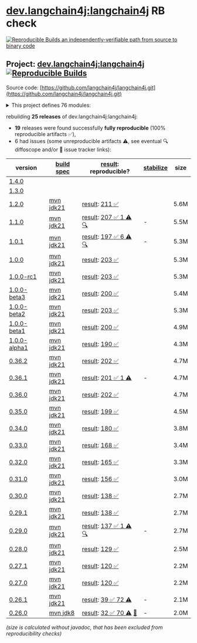 [dev.langchain4j:langchain4j](https://central.sonatype.com/artifact/dev.langchain4j/langchain4j/versions) RB check
=======

[![Reproducible Builds](https://reproducible-builds.org/images/logos/rb.svg) an independently-verifiable path from source to binary code](https://reproducible-builds.org/)

## Project: [dev.langchain4j:langchain4j](https://central.sonatype.com/artifact/dev.langchain4j/langchain4j/versions) [![Reproducible Builds](https://img.shields.io/endpoint?url=https://raw.githubusercontent.com/jvm-repo-rebuild/reproducible-central/master/content/dev/langchain4j//badge.json)](https://github.com/jvm-repo-rebuild/reproducible-central/blob/master/content/dev/langchain4j//README.md)

Source code: [https://github.com/langchain4j/langchain4j.git](https://github.com/langchain4j/langchain4j.git)

<details><summary>This project defines 76 modules:</summary>

* [dev.langchain4j:langchain4j](https://central.sonatype.com/artifact/dev.langchain4j/langchain4j/overview)
* [dev.langchain4j:langchain4j-anthropic](https://central.sonatype.com/artifact/dev.langchain4j/langchain4j-anthropic/overview)
* [dev.langchain4j:langchain4j-azure-ai-search](https://central.sonatype.com/artifact/dev.langchain4j/langchain4j-azure-ai-search/overview)
* [dev.langchain4j:langchain4j-azure-cosmos-mongo-vcore](https://central.sonatype.com/artifact/dev.langchain4j/langchain4j-azure-cosmos-mongo-vcore/overview)
* [dev.langchain4j:langchain4j-azure-cosmos-nosql](https://central.sonatype.com/artifact/dev.langchain4j/langchain4j-azure-cosmos-nosql/overview)
* [dev.langchain4j:langchain4j-azure-open-ai](https://central.sonatype.com/artifact/dev.langchain4j/langchain4j-azure-open-ai/overview)
* [dev.langchain4j:langchain4j-bedrock](https://central.sonatype.com/artifact/dev.langchain4j/langchain4j-bedrock/overview)
* [dev.langchain4j:langchain4j-bom](https://central.sonatype.com/artifact/dev.langchain4j/langchain4j-bom/overview)
* [dev.langchain4j:langchain4j-cassandra](https://central.sonatype.com/artifact/dev.langchain4j/langchain4j-cassandra/overview)
* [dev.langchain4j:langchain4j-chatglm](https://central.sonatype.com/artifact/dev.langchain4j/langchain4j-chatglm/overview)
* [dev.langchain4j:langchain4j-chroma](https://central.sonatype.com/artifact/dev.langchain4j/langchain4j-chroma/overview)
* [dev.langchain4j:langchain4j-code-execution-engine-graalvm-polyglot](https://central.sonatype.com/artifact/dev.langchain4j/langchain4j-code-execution-engine-graalvm-polyglot/overview)
* [dev.langchain4j:langchain4j-code-execution-engine-judge0](https://central.sonatype.com/artifact/dev.langchain4j/langchain4j-code-execution-engine-judge0/overview)
* [dev.langchain4j:langchain4j-cohere](https://central.sonatype.com/artifact/dev.langchain4j/langchain4j-cohere/overview)
* [dev.langchain4j:langchain4j-coherence](https://central.sonatype.com/artifact/dev.langchain4j/langchain4j-coherence/overview)
* [dev.langchain4j:langchain4j-core](https://central.sonatype.com/artifact/dev.langchain4j/langchain4j-core/overview)
* [dev.langchain4j:langchain4j-couchbase](https://central.sonatype.com/artifact/dev.langchain4j/langchain4j-couchbase/overview)
* [dev.langchain4j:langchain4j-dashscope](https://central.sonatype.com/artifact/dev.langchain4j/langchain4j-dashscope/overview)
* [dev.langchain4j:langchain4j-document-loader-amazon-s3](https://central.sonatype.com/artifact/dev.langchain4j/langchain4j-document-loader-amazon-s3/overview)
* [dev.langchain4j:langchain4j-document-loader-azure-storage-blob](https://central.sonatype.com/artifact/dev.langchain4j/langchain4j-document-loader-azure-storage-blob/overview)
* [dev.langchain4j:langchain4j-document-loader-github](https://central.sonatype.com/artifact/dev.langchain4j/langchain4j-document-loader-github/overview)
* [dev.langchain4j:langchain4j-document-loader-google-cloud-storage](https://central.sonatype.com/artifact/dev.langchain4j/langchain4j-document-loader-google-cloud-storage/overview)
* [dev.langchain4j:langchain4j-document-loader-playwright](https://central.sonatype.com/artifact/dev.langchain4j/langchain4j-document-loader-playwright/overview)
* [dev.langchain4j:langchain4j-document-loader-selenium](https://central.sonatype.com/artifact/dev.langchain4j/langchain4j-document-loader-selenium/overview)
* [dev.langchain4j:langchain4j-document-loader-tencent-cos](https://central.sonatype.com/artifact/dev.langchain4j/langchain4j-document-loader-tencent-cos/overview)
* [dev.langchain4j:langchain4j-document-parser-apache-pdfbox](https://central.sonatype.com/artifact/dev.langchain4j/langchain4j-document-parser-apache-pdfbox/overview)
* [dev.langchain4j:langchain4j-document-parser-apache-poi](https://central.sonatype.com/artifact/dev.langchain4j/langchain4j-document-parser-apache-poi/overview)
* [dev.langchain4j:langchain4j-document-parser-apache-tika](https://central.sonatype.com/artifact/dev.langchain4j/langchain4j-document-parser-apache-tika/overview)
* [dev.langchain4j:langchain4j-document-transformer-jsoup](https://central.sonatype.com/artifact/dev.langchain4j/langchain4j-document-transformer-jsoup/overview)
* [dev.langchain4j:langchain4j-easy-rag](https://central.sonatype.com/artifact/dev.langchain4j/langchain4j-easy-rag/overview)
* [dev.langchain4j:langchain4j-elasticsearch](https://central.sonatype.com/artifact/dev.langchain4j/langchain4j-elasticsearch/overview)
* [dev.langchain4j:langchain4j-embedding-store-filter-parser-sql](https://central.sonatype.com/artifact/dev.langchain4j/langchain4j-embedding-store-filter-parser-sql/overview)
* [dev.langchain4j:langchain4j-experimental-sql](https://central.sonatype.com/artifact/dev.langchain4j/langchain4j-experimental-sql/overview)
* [dev.langchain4j:langchain4j-github-models](https://central.sonatype.com/artifact/dev.langchain4j/langchain4j-github-models/overview)
* [dev.langchain4j:langchain4j-google-ai-gemini](https://central.sonatype.com/artifact/dev.langchain4j/langchain4j-google-ai-gemini/overview)
* [dev.langchain4j:langchain4j-http-client](https://central.sonatype.com/artifact/dev.langchain4j/langchain4j-http-client/overview)
* [dev.langchain4j:langchain4j-http-client-jdk](https://central.sonatype.com/artifact/dev.langchain4j/langchain4j-http-client-jdk/overview)
* [dev.langchain4j:langchain4j-hugging-face](https://central.sonatype.com/artifact/dev.langchain4j/langchain4j-hugging-face/overview)
* [dev.langchain4j:langchain4j-infinispan](https://central.sonatype.com/artifact/dev.langchain4j/langchain4j-infinispan/overview)
* [dev.langchain4j:langchain4j-jina](https://central.sonatype.com/artifact/dev.langchain4j/langchain4j-jina/overview)
* [dev.langchain4j:langchain4j-jlama](https://central.sonatype.com/artifact/dev.langchain4j/langchain4j-jlama/overview)
* [dev.langchain4j:langchain4j-kotlin](https://central.sonatype.com/artifact/dev.langchain4j/langchain4j-kotlin/overview)
* [dev.langchain4j:langchain4j-local-ai](https://central.sonatype.com/artifact/dev.langchain4j/langchain4j-local-ai/overview)
* [dev.langchain4j:langchain4j-mariadb](https://central.sonatype.com/artifact/dev.langchain4j/langchain4j-mariadb/overview)
* [dev.langchain4j:langchain4j-mcp](https://central.sonatype.com/artifact/dev.langchain4j/langchain4j-mcp/overview)
* [dev.langchain4j:langchain4j-milvus](https://central.sonatype.com/artifact/dev.langchain4j/langchain4j-milvus/overview)
* [dev.langchain4j:langchain4j-mistral-ai](https://central.sonatype.com/artifact/dev.langchain4j/langchain4j-mistral-ai/overview)
* [dev.langchain4j:langchain4j-mongodb-atlas](https://central.sonatype.com/artifact/dev.langchain4j/langchain4j-mongodb-atlas/overview)
* [dev.langchain4j:langchain4j-neo4j](https://central.sonatype.com/artifact/dev.langchain4j/langchain4j-neo4j/overview)
* [dev.langchain4j:langchain4j-nomic](https://central.sonatype.com/artifact/dev.langchain4j/langchain4j-nomic/overview)
* [dev.langchain4j:langchain4j-ollama](https://central.sonatype.com/artifact/dev.langchain4j/langchain4j-ollama/overview)
* [dev.langchain4j:langchain4j-onnx-scoring](https://central.sonatype.com/artifact/dev.langchain4j/langchain4j-onnx-scoring/overview)
* [dev.langchain4j:langchain4j-open-ai](https://central.sonatype.com/artifact/dev.langchain4j/langchain4j-open-ai/overview)
* [dev.langchain4j:langchain4j-open-ai-official](https://central.sonatype.com/artifact/dev.langchain4j/langchain4j-open-ai-official/overview)
* [dev.langchain4j:langchain4j-opensearch](https://central.sonatype.com/artifact/dev.langchain4j/langchain4j-opensearch/overview)
* [dev.langchain4j:langchain4j-oracle](https://central.sonatype.com/artifact/dev.langchain4j/langchain4j-oracle/overview)
* [dev.langchain4j:langchain4j-ovh-ai](https://central.sonatype.com/artifact/dev.langchain4j/langchain4j-ovh-ai/overview)
* [dev.langchain4j:langchain4j-parent](https://central.sonatype.com/artifact/dev.langchain4j/langchain4j-parent/overview)
* [dev.langchain4j:langchain4j-pgvector](https://central.sonatype.com/artifact/dev.langchain4j/langchain4j-pgvector/overview)
* [dev.langchain4j:langchain4j-pinecone](https://central.sonatype.com/artifact/dev.langchain4j/langchain4j-pinecone/overview)
* [dev.langchain4j:langchain4j-qdrant](https://central.sonatype.com/artifact/dev.langchain4j/langchain4j-qdrant/overview)
* [dev.langchain4j:langchain4j-qianfan](https://central.sonatype.com/artifact/dev.langchain4j/langchain4j-qianfan/overview)
* [dev.langchain4j:langchain4j-redis](https://central.sonatype.com/artifact/dev.langchain4j/langchain4j-redis/overview)
* [dev.langchain4j:langchain4j-tablestore](https://central.sonatype.com/artifact/dev.langchain4j/langchain4j-tablestore/overview)
* [dev.langchain4j:langchain4j-test](https://central.sonatype.com/artifact/dev.langchain4j/langchain4j-test/overview)
* [dev.langchain4j:langchain4j-vearch](https://central.sonatype.com/artifact/dev.langchain4j/langchain4j-vearch/overview)
* [dev.langchain4j:langchain4j-vertex-ai](https://central.sonatype.com/artifact/dev.langchain4j/langchain4j-vertex-ai/overview)
* [dev.langchain4j:langchain4j-vertex-ai-gemini](https://central.sonatype.com/artifact/dev.langchain4j/langchain4j-vertex-ai-gemini/overview)
* [dev.langchain4j:langchain4j-vespa](https://central.sonatype.com/artifact/dev.langchain4j/langchain4j-vespa/overview)
* [dev.langchain4j:langchain4j-voyage-ai](https://central.sonatype.com/artifact/dev.langchain4j/langchain4j-voyage-ai/overview)
* [dev.langchain4j:langchain4j-weaviate](https://central.sonatype.com/artifact/dev.langchain4j/langchain4j-weaviate/overview)
* [dev.langchain4j:langchain4j-web-search-engine-google-custom](https://central.sonatype.com/artifact/dev.langchain4j/langchain4j-web-search-engine-google-custom/overview)
* [dev.langchain4j:langchain4j-web-search-engine-searchapi](https://central.sonatype.com/artifact/dev.langchain4j/langchain4j-web-search-engine-searchapi/overview)
* [dev.langchain4j:langchain4j-web-search-engine-tavily](https://central.sonatype.com/artifact/dev.langchain4j/langchain4j-web-search-engine-tavily/overview)
* [dev.langchain4j:langchain4j-workers-ai](https://central.sonatype.com/artifact/dev.langchain4j/langchain4j-workers-ai/overview)
* [dev.langchain4j:langchain4j-zhipu-ai](https://central.sonatype.com/artifact/dev.langchain4j/langchain4j-zhipu-ai/overview)
</details>

rebuilding **25 releases** of dev.langchain4j:langchain4j:
- **19** releases were found successfully **fully reproducible** (100% reproducible artifacts :white_check_mark:),
- 6 had issues (some unreproducible artifacts :warning:, see eventual :mag: diffoscope and/or :memo: issue tracker links):

| version | [build spec](/BUILDSPEC.md) | [result](https://reproducible-builds.org/docs/jvm/): reproducible? | [stabilize](https://github.com/google/oss-rebuild/blob/main/cmd/stabilize/README.md) | size |
| -- | --------- | ------ | ------ | -- |
| [1.4.0](https://central.sonatype.com/artifact/dev.langchain4j/langchain4j/1.4.0/pom) | | | |
| [1.3.0](https://central.sonatype.com/artifact/dev.langchain4j/langchain4j/1.3.0/pom) | | | |
| [1.2.0](https://central.sonatype.com/artifact/dev.langchain4j/langchain4j/1.2.0/pom) | [mvn jdk21](langchain4j-1.2.0.buildspec) | [result](langchain4j-aggregator-1.2.0.buildinfo): [211 :white_check_mark: ](langchain4j-aggregator-1.2.0.buildcompare) | | 5.6M |
| [1.1.0](https://central.sonatype.com/artifact/dev.langchain4j/langchain4j/1.1.0/pom) | [mvn jdk21](langchain4j-1.1.0.buildspec) | [result](langchain4j-aggregator-1.1.0.buildinfo): [207 :white_check_mark:  1 :warning:](langchain4j-aggregator-1.1.0.buildcompare) [:mag:](langchain4j-aggregator-1.1.0.diffoscope) | - | 5.5M |
| [1.0.1](https://central.sonatype.com/artifact/dev.langchain4j/langchain4j/1.0.1/pom) | [mvn jdk21](langchain4j-1.0.1.buildspec) | [result](langchain4j-aggregator-1.0.1.buildinfo): [197 :white_check_mark:  6 :warning:](langchain4j-aggregator-1.0.1.buildcompare) [:mag:](langchain4j-aggregator-1.0.1.diffoscope) | - | 5.3M |
| [1.0.0](https://central.sonatype.com/artifact/dev.langchain4j/langchain4j/1.0.0/pom) | [mvn jdk21](langchain4j-1.0.0.buildspec) | [result](langchain4j-aggregator-1.0.0.buildinfo): [203 :white_check_mark: ](langchain4j-aggregator-1.0.0.buildcompare) | | 5.3M |
| [1.0.0-rc1](https://central.sonatype.com/artifact/dev.langchain4j/langchain4j/1.0.0-rc1/pom) | [mvn jdk21](langchain4j-1.0.0-rc1.buildspec) | [result](langchain4j-aggregator-1.0.0-rc1.buildinfo): [203 :white_check_mark: ](langchain4j-aggregator-1.0.0-rc1.buildcompare) | | 5.3M |
| [1.0.0-beta3](https://central.sonatype.com/artifact/dev.langchain4j/langchain4j/1.0.0-beta3/pom) | [mvn jdk21](langchain4j-1.0.0-beta3.buildspec) | [result](langchain4j-aggregator-1.0.0-beta3.buildinfo): [200 :white_check_mark: ](langchain4j-aggregator-1.0.0-beta3.buildcompare) | | 5.4M |
| [1.0.0-beta2](https://central.sonatype.com/artifact/dev.langchain4j/langchain4j/1.0.0-beta2/pom) | [mvn jdk21](langchain4j-1.0.0-beta2.buildspec) | [result](langchain4j-aggregator-1.0.0-beta2.buildinfo): [203 :white_check_mark: ](langchain4j-aggregator-1.0.0-beta2.buildcompare) | | 5.3M |
| [1.0.0-beta1](https://central.sonatype.com/artifact/dev.langchain4j/langchain4j/1.0.0-beta1/pom) | [mvn jdk21](langchain4j-1.0.0-beta1.buildspec) | [result](langchain4j-aggregator-1.0.0-beta1.buildinfo): [200 :white_check_mark: ](langchain4j-aggregator-1.0.0-beta1.buildcompare) | | 4.9M |
| [1.0.0-alpha1](https://central.sonatype.com/artifact/dev.langchain4j/langchain4j/1.0.0-alpha1/pom) | [mvn jdk21](langchain4j-1.0.0-alpha1.buildspec) | [result](langchain4j-aggregator-1.0.0-alpha1.buildinfo): [190 :white_check_mark: ](langchain4j-aggregator-1.0.0-alpha1.buildcompare) | | 4.3M |
| [0.36.2](https://central.sonatype.com/artifact/dev.langchain4j/langchain4j/0.36.2/pom) | [mvn jdk21](langchain4j-0.36.2.buildspec) | [result](langchain4j-aggregator-0.36.2.buildinfo): [202 :white_check_mark: ](langchain4j-aggregator-0.36.2.buildcompare) | | 4.7M |
| [0.36.1](https://central.sonatype.com/artifact/dev.langchain4j/langchain4j/0.36.1/pom) | [mvn jdk21](langchain4j-0.36.1.buildspec) | [result](langchain4j-aggregator-0.36.1.buildinfo): [201 :white_check_mark:  1 :warning:](langchain4j-aggregator-0.36.1.buildcompare) | - | 4.7M |
| [0.36.0](https://central.sonatype.com/artifact/dev.langchain4j/langchain4j/0.36.0/pom) | [mvn jdk21](langchain4j-0.36.0.buildspec) | [result](langchain4j-aggregator-0.36.0.buildinfo): [202 :white_check_mark: ](langchain4j-aggregator-0.36.0.buildcompare) | | 4.7M |
| [0.35.0](https://central.sonatype.com/artifact/dev.langchain4j/langchain4j/0.35.0/pom) | [mvn jdk21](langchain4j-0.35.0.buildspec) | [result](langchain4j-aggregator-0.35.0.buildinfo): [199 :white_check_mark: ](langchain4j-aggregator-0.35.0.buildcompare) | | 4.5M |
| [0.34.0](https://central.sonatype.com/artifact/dev.langchain4j/langchain4j/0.34.0/pom) | [mvn jdk21](langchain4j-0.34.0.buildspec) | [result](langchain4j-aggregator-0.34.0.buildinfo): [180 :white_check_mark: ](langchain4j-aggregator-0.34.0.buildcompare) | | 3.8M |
| [0.33.0](https://central.sonatype.com/artifact/dev.langchain4j/langchain4j/0.33.0/pom) | [mvn jdk21](langchain4j-0.33.0.buildspec) | [result](langchain4j-aggregator-0.33.0.buildinfo): [168 :white_check_mark: ](langchain4j-aggregator-0.33.0.buildcompare) | | 3.4M |
| [0.32.0](https://central.sonatype.com/artifact/dev.langchain4j/langchain4j/0.32.0/pom) | [mvn jdk21](langchain4j-0.32.0.buildspec) | [result](langchain4j-aggregator-0.32.0.buildinfo): [165 :white_check_mark: ](langchain4j-aggregator-0.32.0.buildcompare) | | 3.3M |
| [0.31.0](https://central.sonatype.com/artifact/dev.langchain4j/langchain4j/0.31.0/pom) | [mvn jdk21](langchain4j-0.31.0.buildspec) | [result](langchain4j-aggregator-0.31.0.buildinfo): [156 :white_check_mark: ](langchain4j-aggregator-0.31.0.buildcompare) | | 3.0M |
| [0.30.0](https://central.sonatype.com/artifact/dev.langchain4j/langchain4j/0.30.0/pom) | [mvn jdk21](langchain4j-0.30.0.buildspec) | [result](langchain4j-aggregator-0.30.0.buildinfo): [138 :white_check_mark: ](langchain4j-aggregator-0.30.0.buildcompare) | | 2.7M |
| [0.29.1](https://central.sonatype.com/artifact/dev.langchain4j/langchain4j/0.29.1/pom) | [mvn jdk21](langchain4j-0.29.1.buildspec) | [result](langchain4j-aggregator-0.29.1.buildinfo): [138 :white_check_mark: ](langchain4j-aggregator-0.29.1.buildcompare) | | 2.7M |
| [0.29.0](https://central.sonatype.com/artifact/dev.langchain4j/langchain4j/0.29.0/pom) | [mvn jdk21](langchain4j-0.29.0.buildspec) | [result](langchain4j-aggregator-0.29.0.buildinfo): [137 :white_check_mark:  1 :warning:](langchain4j-aggregator-0.29.0.buildcompare) [:mag:](langchain4j-aggregator-0.29.0.diffoscope) | - | 2.7M |
| [0.28.0](https://central.sonatype.com/artifact/dev.langchain4j/langchain4j/0.28.0/pom) | [mvn jdk21](langchain4j-0.28.0.buildspec) | [result](langchain4j-aggregator-0.28.0.buildinfo): [129 :white_check_mark: ](langchain4j-aggregator-0.28.0.buildcompare) | | 2.5M |
| [0.27.1](https://central.sonatype.com/artifact/dev.langchain4j/langchain4j/0.27.1/pom) | [mvn jdk21](langchain4j-0.27.1.buildspec) | [result](langchain4j-aggregator-0.27.1.buildinfo): [120 :white_check_mark: ](langchain4j-aggregator-0.27.1.buildcompare) | | 2.2M |
| [0.27.0](https://central.sonatype.com/artifact/dev.langchain4j/langchain4j/0.27.0/pom) | [mvn jdk21](langchain4j-0.27.0.buildspec) | [result](langchain4j-aggregator-0.27.0.buildinfo): [120 :white_check_mark: ](langchain4j-aggregator-0.27.0.buildcompare) | | 2.2M |
| [0.26.1](https://central.sonatype.com/artifact/dev.langchain4j/langchain4j/0.26.1/pom) | [mvn jdk21](langchain4j-0.26.1.buildspec) | [result](langchain4j-aggregator-0.26.1.buildinfo): [39 :white_check_mark:  72 :warning:](langchain4j-aggregator-0.26.1.buildcompare) | - | 2.1M |
| [0.26.0](https://central.sonatype.com/artifact/dev.langchain4j/langchain4j/0.26.0/pom) | [mvn jdk8](langchain4j-0.26.0.buildspec) | [result](langchain4j-aggregator-0.26.0.buildinfo): [32 :white_check_mark:  70 :warning:](langchain4j-aggregator-0.26.0.buildcompare) [:memo:](https://github.com/langchain4j/langchain4j/pull/569) | - | 2.0M |

<i>(size is calculated without javadoc, that has been excluded from reproducibility checks)</i>
